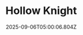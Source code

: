 ---
title: "Hollow Knight"
id: 367520
date: 2025-09-06T05:00:06.804Z
link: games/steam/recent/hollow-knight
image: http://media.steampowered.com/steamcommunity/public/images/apps/367520/f6ab055c2366237200b1a31cccbd6cf81e436d72.jpg
playtime_2weeks: 104
playtime_forever: 169
playtime_windows_forever: 0
playtime_mac_forever: 0
playtime_linux_forever: 169
playtime_deck_forever: 169
---